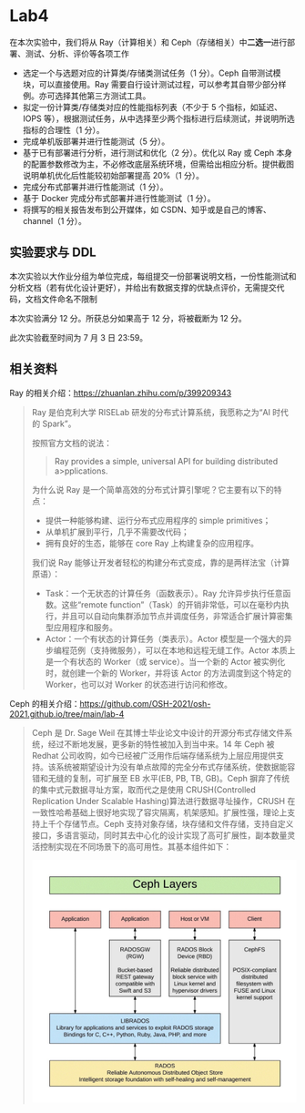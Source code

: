# Lab4

在本次实验中，我们将从 Ray（计算相关）和 Ceph（存储相关）中**二选一**进行部署、测试、分析、评价等各项工作

- 选定一个与选题对应的计算类/存储类测试任务（1 分）。Ceph 自带测试模块，可以直接使用。Ray 需要自行设计测试过程，可以参考其自带少部分样例。亦可选择其他第三方测试工具。
- 拟定一份计算类/存储类对应的性能指标列表（不少于 5 个指标，如延迟、IOPS 等），根据测试任务，从中选择至少两个指标进行后续测试，并说明所选指标的合理性（1 分）。
- 完成单机版部署并进行性能测试（5 分）。
- 基于已有部署进行分析，进行测试和优化（2 分）。优化以 Ray 或 Ceph 本身的配置参数修改为主，不必修改底层系统环境，但需给出相应分析。提供截图说明单机优化后性能较初始部署提高 20%（1 分）。
- 完成分布式部署并进行性能测试（1 分）。
- 基于 Docker 完成分布式部署并进行性能测试（1 分）。
- 将撰写的相关报告发布到公开媒体，如 CSDN、知乎或是自己的博客、channel（1 分）。

## 实验要求与 DDL

本次实验以大作业分组为单位完成，每组提交一份部署说明文档，一份性能测试和分析文档（若有优化设计更好），并给出有数据支撑的优缺点评价，无需提交代码，文档文件命名不限制

本次实验满分 12 分。所获总分如果高于 12 分，将被截断为 12 分。

此次实验截至时间为 7 月 3 日 23:59。

## 相关资料

Ray 的相关介绍：https://zhuanlan.zhihu.com/p/399209343

> Ray 是伯克利大学 RISELab 研发的分布式计算系统，我愿称之为“AI 时代的 Spark”。
>
> 按照官方文档的说法：
>
> > Ray provides a simple, universal API for building distributed a>pplications.
>
> 为什么说 Ray 是一个简单高效的分布式计算引擎呢？它主要有以下的特点：
>
> - 提供一种能够构建、运行分布式应用程序的 simple primitives；
> - 从单机扩展到平行，几乎不需要改代码；
> - 拥有良好的生态，能够在 core Ray 上构建复杂的应用程序。
>
> 我们说 Ray 能够让开发者轻松的构建分布式变成，靠的是两样法宝（计算原语）：
>
> - Task：一个无状态的计算任务（函数表示）。Ray 允许异步执行任意函数。这些“remote function”（Task）的开销非常低，可以在毫秒内执行，并且可以自动向集群添加节点并调度任务，非常适合扩展计算密集型应用程序和服务。
> - Actor：一个有状态的计算任务（类表示）。Actor 模型是一个强大的异步编程范例（支持微服务），可以在本地和远程无缝工作。Actor 本质上是一个有状态的 Worker（或 service）。当一个新的 Actor 被实例化时，就创建一个新的 Worker，并将该 Actor 的方法调度到这个特定的 Worker，也可以对 Worker 的状态进行访问和修改。

Ceph 的相关介绍：https://github.com/OSH-2021/osh-2021.github.io/tree/main/lab-4

> Ceph 是 Dr. Sage Weil 在其博士毕业论文中设计的开源分布式存储文件系统，经过不断地发展，更多新的特性被加入到当中来。14 年 Ceph 被 Redhat 公司收购，如今已经被广泛用作后端存储系统为上层应用提供支持。该系统被期望设计为没有单点故障的完全分布式存储系统，使数据能容错和无缝的复制，可扩展至 EB 水平(EB, PB, TB, GB)。Ceph 摒弃了传统的集中式元数据寻址方案，取而代之是使用 CRUSH(Controlled Replication Under Scalable Hashing)算法进行数据寻址操作，CRUSH 在一致性哈希基础上很好地实现了容灾隔离，机架感知。扩展性强，理论上支持上千个存储节点。Ceph 支持对象存储，块存储和文件存储，支持自定义接口，多语言驱动，同时其去中心化的设计实现了高可扩展性，副本数量灵活控制实现在不同场景下的高可用性。其基本组件如下：
>
> ![Ceph 架构](/assets/images/ceph-arch.jpg)
